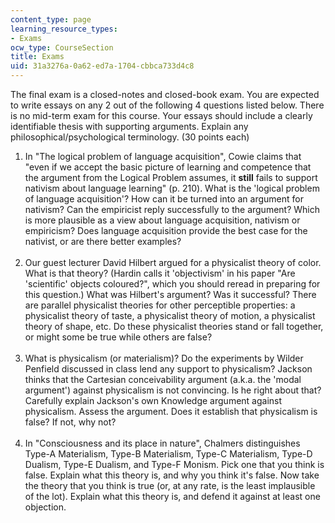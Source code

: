 ```yaml
---
content_type: page
learning_resource_types:
- Exams
ocw_type: CourseSection
title: Exams
uid: 31a3276a-0a62-ed7a-1704-cbbca733d4c8
---
```


The final exam is a closed-notes and closed-book exam. You are expected to write essays on any 2 out of the following 4 questions listed below. There is no mid-term exam for this course. Your essays should include a clearly identifiable thesis with supporting arguments. Explain any philosophical/psychological terminology. (30 points each)

1.  In "The logical problem of language acquisition", Cowie claims that "even if we accept the basic picture of learning and competence that the argument from the Logical Problem assumes, it **still** fails to support nativism about language learning" (p. 210). What is the 'logical problem of language acquisition'? How can it be turned into an argument for nativism? Can the empiricist reply successfully to the argument? Which is more plausible as a view about language acquisition, nativism or empiricism? Does language acquisition provide the best case for the nativist, or are there better examples?  
     
2.  Our guest lecturer David Hilbert argued for a physicalist theory of color. What is that theory? (Hardin calls it 'objectivism' in his paper "Are 'scientific' objects coloured?", which you should reread in preparing for this question.) What was Hilbert's argument? Was it successful? There are parallel physicalist theories for other perceptible properties: a physicalist theory of taste, a physicalist theory of motion, a physicalist theory of shape, etc. Do these physicalist theories stand or fall together, or might some be true while others are false?  
     
3.  What is physicalism (or materialism)? Do the experiments by Wilder Penfield discussed in class lend any support to physicalism? Jackson thinks that the Cartesian conceivability argument (a.k.a. the 'modal argument') against physicalism is not convincing. Is he right about that? Carefully explain Jackson's own Knowledge argument against physicalism. Assess the argument. Does it establish that physicalism is false? If not, why not?  
     
4.  In "Consciousness and its place in nature", Chalmers distinguishes Type-A Materialism, Type-B Materialism, Type-C Materialism, Type-D Dualism, Type-E Dualism, and Type-F Monism. Pick one that you think is false. Explain what this theory is, and why you think it's false. Now take the theory that you think is true (or, at any rate, is the least implausible of the lot). Explain what this theory is, and defend it against at least one objection.